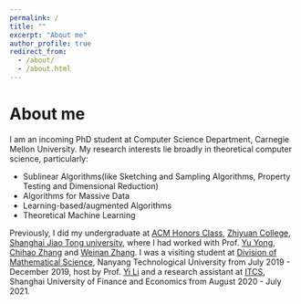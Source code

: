 ```yaml
---
permalink: /
title: ""
excerpt: "About me"
author_profile: true
redirect_from: 
  - /about/
  - /about.html
---
```


# About me

I am an incoming PhD student at Computer Science Department, Carnegie Mellon University. My research interests lie broadly in theoretical computer science, particularly: 
* Sublinear Algorithms(like Sketching and Sampling Algorithms, Property Testing and Dimensional Reduction) 
* Algorithms for Massive Data 
* Learning-based/augmented Algorithms 
* Theoretical Machine Learning

Previously, I did my undergraduate at [ACM Honors Class](https://acm.sjtu.edu.cn/home), [Zhiyuan College](https://zhiyuan.sjtu.edu.cn/), [Shanghai Jiao Tong university](https://en.sjtu.edu.cn/), where I had worked with Prof. [Yu Yong](http://apex.sjtu.edu.cn/members/yyu), [Chihao Zhang](http://chihaozhang.com/) and [Weinan Zhang](http://wnzhang.net/). I was a visiting student at [Division of Mathematical Science](https://www.ntu.edu.sg/spms/about-us/mathematics), Nanyang Technological University from July 2019 - December 2019, host by Prof. [Yi Li](https://personal.ntu.edu.sg/yili/) and a research assistant at [ITCS](http://itcs.shufe.edu.cn/english/home.aspx), Shanghai University of Finance and Economics from August 2020 - July 2021.